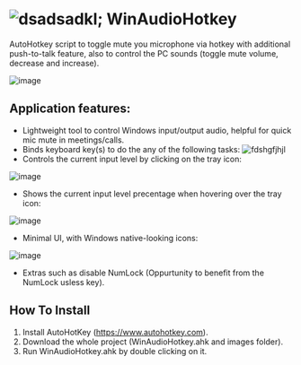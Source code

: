 # ![dsadsadkl;](https://user-images.githubusercontent.com/41299807/179824968-21467205-6ae8-49f0-8eac-0825d49487b1.png) WinAudioHotkey
AutoHotkey script to toggle mute you microphone via hotkey with additional push-to-talk feature, also to control the PC sounds (toggle mute volume, decrease and increase).

![image](https://user-images.githubusercontent.com/41299807/179825516-8a91ed15-cfcd-4aa3-922b-0948176f8e82.png)


## Application features:
- Lightweight tool to control Windows input/output audio, helpful for quick mic mute in meetings/calls.
- Binds keyboard key(s) to do the any of the following tasks:
![fdshgfjhjl](https://user-images.githubusercontent.com/41299807/179829278-78fdd7ad-25fb-4d81-a751-ed04a5788064.png)
- Controls the current input level by clicking on the tray icon:

![image](https://user-images.githubusercontent.com/41299807/179831014-2db380ff-e3ec-463c-b07b-9def85540b9a.png)

- Shows the current input level precentage when hovering over the tray icon:

![image](https://user-images.githubusercontent.com/41299807/179825832-e0e0be41-65b9-41da-859f-94636df1f887.png)

- Minimal UI, with Windows native-looking icons:

![image](https://user-images.githubusercontent.com/41299807/179831297-8ab2de82-0fe7-4b94-9cab-854c95be8490.png)

- Extras such as disable NumLock (Oppurtunity to benefit from the NumLock usless key).

## How To Install
1. Install AutoHotKey (https://www.autohotkey.com).
2. Download the whole project (WinAudioHotkey.ahk and images folder).
3. Run WinAudioHotkey.ahk by double clicking on it.
